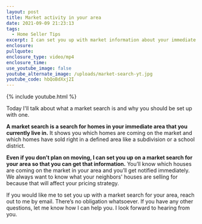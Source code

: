 ```yaml
---
layout: post
title: Market activity in your area
date: 2021-09-09 21:23:13
tags:
  - Home Seller Tips
excerpt: I can set you up with market information about your immediate area.
enclosure:
pullquote:
enclosure_type: video/mp4
enclosure_time:
use_youtube_image: false
youtube_alternate_image: /uploads/market-search-yt.jpg
youtube_code: hbQoBdXxj2I
---
```

{% include youtube.html %}

Today I'll talk about what a market search is and why you should be set up with one.

**A market search is a search for homes in your immediate area that you currently live in.** It shows you which homes are coming on the market and which homes have sold right in a defined area like a subdivision or a school district.&nbsp;

**Even if you don’t plan on moving, I can set you up on a market search for your area so that you can get that information.** You’ll know which houses are coming on the market in your area and you’ll get notified immediately. We always want to know what your neighbors' houses are selling for because that will affect your pricing strategy.

If you would like me to set you up with a market search for your area, reach out to me by email. There’s no obligation whatsoever. If you have any other questions, let me know how I can help you. I look forward to hearing from you.
